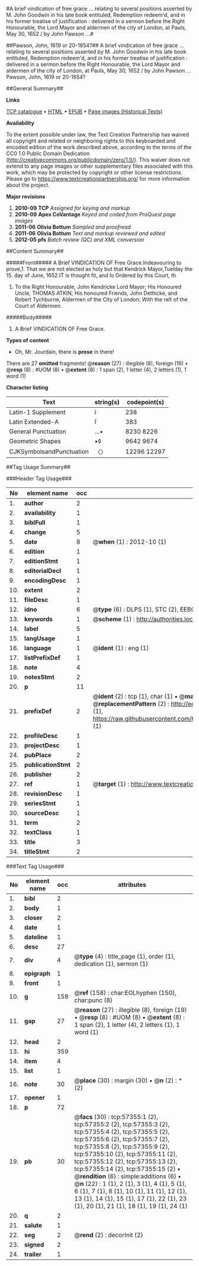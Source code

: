 #A brief vindication of free grace ... relating to several positions asserted by M. John Goodwin in his late book entituled, Redemption redeem'd, and in his former treatise of justification : delivered in a sermon before the Right Honourable, the Lord Mayor and aldermen of the city of London, at Pauls, May 30, 1652 / by John Pawson ...#

##Pawson, John, 1619 or 20-1654?##
A brief vindication of free grace ... relating to several positions asserted by M. John Goodwin in his late book entituled, Redemption redeem'd, and in his former treatise of justification : delivered in a sermon before the Right Honourable, the Lord Mayor and aldermen of the city of London, at Pauls, May 30, 1652 / by John Pawson ...
Pawson, John, 1619 or 20-1654?

##General Summary##

**Links**

[TCP catalogue](http://www.ota.ox.ac.uk/tcp/)  • 
[HTML](http://tei.it.ox.ac.uk/tcp/Texts-HTML/free/A56/A56727.html)  • 
[EPUB](http://tei.it.ox.ac.uk/tcp/Texts-EPUB/free/A56/A56727.epub) • 
[Page images (Historical Texts)](https://historicaltexts.jisc.ac.uk/eebo-12254918e)

**Availability**

To the extent possible under law, the Text Creation Partnership has waived all copyright and related or neighboring rights to this keyboarded and encoded edition of the work described above, according to the terms of the CC0 1.0 Public Domain Dedication (http://creativecommons.org/publicdomain/zero/1.0/). This waiver does not extend to any page images or other supplementary files associated with this work, which may be protected by copyright or other license restrictions. Please go to https://www.textcreationpartnership.org/ for more information about the project.

**Major revisions**

1. __2010-09__ __TCP__ *Assigned for keying and markup*
1. __2010-09__ __Apex CoVantage__ *Keyed and coded from ProQuest page images*
1. __2011-06__ __Olivia Bottum__ *Sampled and proofread*
1. __2011-06__ __Olivia Bottum__ *Text and markup reviewed and edited*
1. __2012-05__ __pfs__ *Batch review (QC) and XML conversion*

##Content Summary##

#####Front#####
A Brief VINDICATION OF Free Grace.Indeavouring to prove,1. That we are not elected as holy but that Kendrick Mayor,Tueſday the 15. day of June, 1652.IT is thought fit, and ſo Ordered by this Court, th
1. To the Right Honourable, John Kendricke Lord Mayor; His Honoured Uncle, THOMAS ATKIN; His honoured Friends, John Dethicke, and Robert Tychburne, Aldermen of the City of London; With the reſt of the Court of Aldermen.

#####Body#####

1. A Brief VINDICATION OF Free Grace.

**Types of content**

  * Oh, Mr. Jourdain, there is **prose** in there!

There are 27 **omitted** fragments! 
 @__reason__ (27) : illegible (8), foreign (19)  •  @__resp__ (8) : #UOM (8)  •  @__extent__ (8) : 1 span (2), 1 letter (4), 2 letters (1), 1 word (1)

**Character listing**


|Text|string(s)|codepoint(s)|
|---|---|---|
|Latin-1 Supplement|î|238|
|Latin Extended-A|ſ|383|
|General Punctuation|…•|8230 8226|
|Geometric Shapes|▪◊|9642 9674|
|CJKSymbolsandPunctuation|〈〉|12296 12297|

##Tag Usage Summary##

###Header Tag Usage###

|No|element name|occ|attributes|
|---|---|---|---|
|1.|__author__|2||
|2.|__availability__|1||
|3.|__biblFull__|1||
|4.|__change__|5||
|5.|__date__|8| @__when__ (1) : 2012-10 (1)|
|6.|__edition__|1||
|7.|__editionStmt__|1||
|8.|__editorialDecl__|1||
|9.|__encodingDesc__|1||
|10.|__extent__|2||
|11.|__fileDesc__|1||
|12.|__idno__|6| @__type__ (6) : DLPS (1), STC (2), EEBO-CITATION (1), OCLC (1), VID (1)|
|13.|__keywords__|1| @__scheme__ (1) : http://authorities.loc.gov/ (1)|
|14.|__label__|5||
|15.|__langUsage__|1||
|16.|__language__|1| @__ident__ (1) : eng (1)|
|17.|__listPrefixDef__|1||
|18.|__note__|4||
|19.|__notesStmt__|2||
|20.|__p__|11||
|21.|__prefixDef__|2| @__ident__ (2) : tcp (1), char (1)  •  @__matchPattern__ (2) : ([0-9\-]+):([0-9IVX]+) (1), (.+) (1)  •  @__replacementPattern__ (2) : http://eebo.chadwyck.com/downloadtiff?vid=$1&page=$2 (1), https://raw.githubusercontent.com/textcreationpartnership/Texts/master/tcpchars.xml#$1 (1)|
|22.|__profileDesc__|1||
|23.|__projectDesc__|1||
|24.|__pubPlace__|2||
|25.|__publicationStmt__|2||
|26.|__publisher__|2||
|27.|__ref__|1| @__target__ (1) : http://www.textcreationpartnership.org/docs/. (1)|
|28.|__revisionDesc__|1||
|29.|__seriesStmt__|1||
|30.|__sourceDesc__|1||
|31.|__term__|2||
|32.|__textClass__|1||
|33.|__title__|3||
|34.|__titleStmt__|2||


###Text Tag Usage###

|No|element name|occ|attributes|
|---|---|---|---|
|1.|__bibl__|2||
|2.|__body__|1||
|3.|__closer__|2||
|4.|__date__|1||
|5.|__dateline__|1||
|6.|__desc__|27||
|7.|__div__|4| @__type__ (4) : title_page (1), order (1), dedication (1), sermon (1)|
|8.|__epigraph__|1||
|9.|__front__|1||
|10.|__g__|158| @__ref__ (158) : char:EOLhyphen (150), char:punc (8)|
|11.|__gap__|27| @__reason__ (27) : illegible (8), foreign (19)  •  @__resp__ (8) : #UOM (8)  •  @__extent__ (8) : 1 span (2), 1 letter (4), 2 letters (1), 1 word (1)|
|12.|__head__|2||
|13.|__hi__|359||
|14.|__item__|4||
|15.|__list__|1||
|16.|__note__|30| @__place__ (30) : margin (30)  •  @__n__ (2) : * (2)|
|17.|__opener__|1||
|18.|__p__|72||
|19.|__pb__|30| @__facs__ (30) : tcp:57355:1 (2), tcp:57355:2 (2), tcp:57355:3 (2), tcp:57355:4 (2), tcp:57355:5 (2), tcp:57355:6 (2), tcp:57355:7 (2), tcp:57355:8 (2), tcp:57355:9 (2), tcp:57355:10 (2), tcp:57355:11 (2), tcp:57355:12 (2), tcp:57355:13 (2), tcp:57355:14 (2), tcp:57355:15 (2)  •  @__rendition__ (6) : simple:additions (6)  •  @__n__ (22) : 1 (1), 2 (1), 3 (1), 4 (1), 5 (1), 6 (1), 7 (1), 8 (1), 10 (1), 11 (1), 12 (1), 13 (1), 14 (1), 15 (1), 17 (1), 22 (1), 23 (1), 20 (1), 21 (1), 18 (1), 19 (1), 24 (1)|
|20.|__q__|2||
|21.|__salute__|1||
|22.|__seg__|2| @__rend__ (2) : decorInit (2)|
|23.|__signed__|2||
|24.|__trailer__|1||
